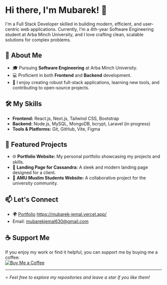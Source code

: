 # Hi there, I'm Mubarek! 👋

I'm a Full Stack Developer skilled in building modern, efficient, and user-centric web applications. Currently, I'm a 4th-year Software Engineering student at Arba Minch University, and I love crafting clean, scalable solutions for complex problems.

## 🚀 About Me
- 🎓 Pursuing **Software Engineering** at Arba Minch University.
- 💻 Proficient in both **Frontend** and **Backend** development.
- 🌟 I enjoy creating robust full-stack applications, learning new tools, and contributing to open-source projects.

## 🛠️ My Skills
- **Frontend:** React.js, Next.js, Tailwind CSS, Bootstrap
- **Backend:** Node.js, MySQL, MongoDB, bcrypt, Laravel (in progress)
- **Tools & Platforms:** Git, GitHub, Vite, Figma

## 🌟 Featured Projects
- 🌐 **Portfolio Website:** My personal portfolio showcasing my projects and skills.
- 🚀 **Landing Page for Cassandra:** A sleek and modern landing page designed for a client.
- 🌟 **AMU Muslim Students Website:** A collaborative project for the university community.

## 📫 Let's Connect
- 🌍 [Portfolio](#) https://mubarek-jemal.vercel.app/
- Email: mubarekjemal630@gmail.com 
## ☕ Support Me
If you enjoy my work or find it helpful, you can support me by buying me a coffee:  
[![Buy Me a Coffee](https://img.shields.io/badge/-Buy%20Me%20a%20Coffee-ffdd00?style=for-the-badge&logo=buy-me-a-coffee&logoColor=black)](https://buymeacoffee.com/mubarek26)

---

⭐️ _Feel free to explore my repositories and leave a star if you like them!_
